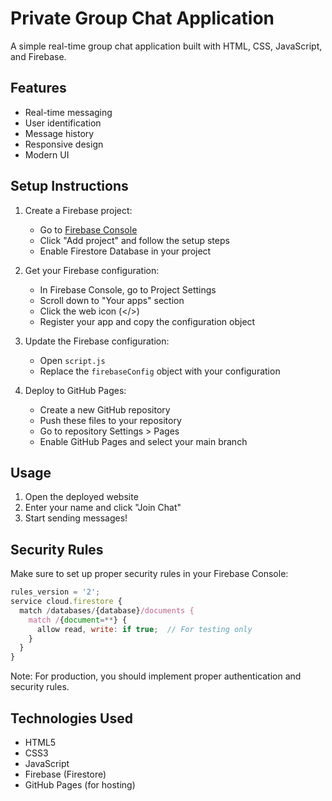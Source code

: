 # Private Group Chat Application

A simple real-time group chat application built with HTML, CSS, JavaScript, and Firebase.

## Features

- Real-time messaging
- User identification
- Message history
- Responsive design
- Modern UI

## Setup Instructions

1. Create a Firebase project:
   - Go to [Firebase Console](https://console.firebase.google.com/)
   - Click "Add project" and follow the setup steps
   - Enable Firestore Database in your project

2. Get your Firebase configuration:
   - In Firebase Console, go to Project Settings
   - Scroll down to "Your apps" section
   - Click the web icon (</>)
   - Register your app and copy the configuration object

3. Update the Firebase configuration:
   - Open `script.js`
   - Replace the `firebaseConfig` object with your configuration

4. Deploy to GitHub Pages:
   - Create a new GitHub repository
   - Push these files to your repository
   - Go to repository Settings > Pages
   - Enable GitHub Pages and select your main branch

## Usage

1. Open the deployed website
2. Enter your name and click "Join Chat"
3. Start sending messages!

## Security Rules

Make sure to set up proper security rules in your Firebase Console:

```javascript
rules_version = '2';
service cloud.firestore {
  match /databases/{database}/documents {
    match /{document=**} {
      allow read, write: if true;  // For testing only
    }
  }
}
```

Note: For production, you should implement proper authentication and security rules.

## Technologies Used

- HTML5
- CSS3
- JavaScript
- Firebase (Firestore)
- GitHub Pages (for hosting) 